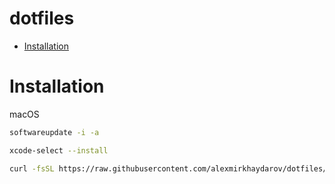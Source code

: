 # dotfiles

* [Installation](#installation)

# Installation

macOS

```bash
softwareupdate -i -a

xcode-select --install
```

```bash
curl -fsSL https://raw.githubusercontent.com/alexmirkhaydarov/dotfiles/master/init.sh -O init.sh
```
